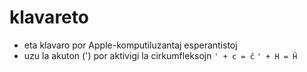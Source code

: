 # klavareto
- eta klavaro por Apple-komputiluzantaj esperantistoj
- uzu la akuton (') por aktivigi la cirkumfleksojn
```' + c = ĉ```
```' + H = Ĥ```
